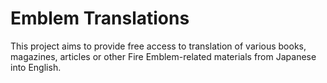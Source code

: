 # Emblem Translations

This project aims to provide free access to translation of various books, magazines, articles or other Fire Emblem-related materials from Japanese into English.